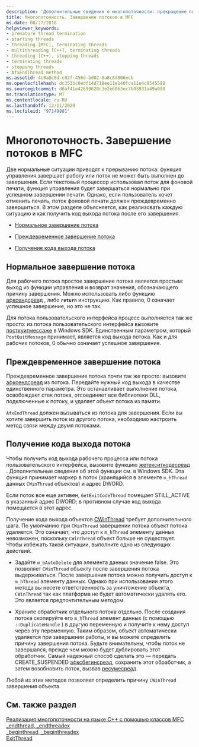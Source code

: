 ```yaml
---
description: 'Дополнительные сведения о многопоточности: прекращение потоков в MFC'
title: Многопоточность. Завершение потоков в MFC
ms.date: 08/27/2018
helpviewer_keywords:
- premature thread termination
- starting threads
- threading [MFC], terminating threads
- multithreading [C++], terminating threads
- threading [C++], stopping threads
- terminating threads
- stopping threads
- AfxEndThread method
ms.assetid: 4c0a8c6d-c02f-456d-bd02-0a8c8d006ecb
ms.openlocfilehash: dc353bc0edf14d718ee11e140fca11e4c0545588
ms.sourcegitcommit: d6af41e42699628c3e2e6063ec7b03931a49a098
ms.translationtype: MT
ms.contentlocale: ru-RU
ms.lasthandoff: 12/11/2020
ms.locfileid: "97149881"
---
```

# <a name="multithreading-terminating-threads-in-mfc"></a>Многопоточность. Завершение потоков в MFC

Две нормальные ситуации приводят к прерыванию потока: функция управления завершает работу или поток не может быть выполнен до завершения. Если текстовый процессор использовал поток для фоновой печати, функция управления будет завершаться нормально при успешном завершении печати. Однако, если пользователь хочет отменить печать, поток фоновой печати должен преждевременно завершиться. В этом разделе объясняется, как реализовать каждую ситуацию и как получить код выхода потока после его завершения.

- [Нормальное завершение потока](#_core_normal_thread_termination)

- [Преждевременное завершение потока](#_core_premature_thread_termination)

- [Получение кода выхода потока](#_core_retrieving_the_exit_code_of_a_thread)

## <a name="normal-thread-termination"></a><a name="_core_normal_thread_termination"></a> Нормальное завершение потока

Для рабочего потока простое завершение потока является простым: выход из функции управления и возврат значения, обозначающего причину завершения. Можно использовать либо функцию [афксендсреад](../mfc/reference/application-information-and-management.md#afxendthread) , либо **`return`** инструкцию. Как правило, 0 означает успешное завершение, но это не так.

Для потока пользовательского интерфейса процесс выполняется так же просто: из потока пользовательского интерфейса вызовите [посткуитмессаже](/windows/win32/api/winuser/nf-winuser-postquitmessage) в Windows SDK. Единственным параметром, который `PostQuitMessage` принимает, является код выхода потока. Как и для рабочих потоков, 0 обычно означает успешное завершение.

## <a name="premature-thread-termination"></a><a name="_core_premature_thread_termination"></a> Преждевременное завершение потока

Преждевременное завершение потока почти так же просто: вызовите [афксендсреад](../mfc/reference/application-information-and-management.md#afxendthread) из потока. Передайте нужный код выхода в качестве единственного параметра. Это останавливает выполнение потока, освобождает стек потока, отсоединяет все библиотеки DLL, подключенные к потоку, и удаляет объект потока из памяти.

`AfxEndThread` должен вызываться из потока для завершения. Если вы хотите завершить поток из другого потока, необходимо настроить метод связи между двумя потоками.

## <a name="retrieving-the-exit-code-of-a-thread"></a><a name="_core_retrieving_the_exit_code_of_a_thread"></a> Получение кода выхода потока

Чтобы получить код выхода рабочего процесса или потока пользовательского интерфейса, вызовите функцию [жетекситкодесреад](/windows/win32/api/processthreadsapi/nf-processthreadsapi-getexitcodethread) . Дополнительные сведения об этой функции см. в Windows SDK. Эта функция принимает маркер в поток (хранящийся в элементе `m_hThread` данных `CWinThread` объектов) и адрес DWORD.

Если поток все еще активен, `GetExitCodeThread` помещает STILL_ACTIVE в указанный адрес DWORD; в противном случае код выхода помещается в этот адрес.

Получение кода выхода объектов [CWinThread](../mfc/reference/cwinthread-class.md) требует дополнительного шага. По умолчанию при `CWinThread` завершении потока объект потока удаляется. Это означает, что доступ к `m_hThread` элементу данных невозможен, поскольку `CWinThread` объект больше не существует. Чтобы избежать такой ситуации, выполните одно из следующих действий.

- Задайте `m_bAutoDelete` для элемента данных значение false. Это позволяет `CWinThread` объекту после завершения потока выдерживаться. После завершения потока можно получить доступ к `m_hThread` элементу данных. Однако при использовании этого метода вы несете ответственность за уничтожение объекта, `CWinThread` так как платформа не будет автоматически удалять его. Это является предпочтительным методом.

- Храните обработчик отдельного потока отдельно. После создания потока скопируйте его `m_hThread` элемент данных (с помощью `::DuplicateHandle` ) в другую переменную и получите к нему доступ через эту переменную. Таким образом, объект автоматически удаляется при завершении работы, и вы можете определить причину завершения потока. Будьте внимательны, чтобы поток не завершался, прежде чем можно будет дублировать этот обработчик. Самый надежный способ сделать это — передать CREATE_SUSPENDED [афксбегинсреад](../mfc/reference/application-information-and-management.md#afxbeginthread), сохранить этот обработчик, а затем возобновить поток, вызвав [ресумесреад](../mfc/reference/cwinthread-class.md#resumethread).

Любой из этих методов позволяет определить причину `CWinThread` завершения объекта.

## <a name="see-also"></a>См. также раздел

[Реализация многопоточности на языке C++ с помощью классов MFC](multithreading-with-cpp-and-mfc.md)<br/>
[_endthread, _endthreadex](../c-runtime-library/reference/endthread-endthreadex.md)<br/>
[_beginthread, _beginthreadex](../c-runtime-library/reference/beginthread-beginthreadex.md)<br/>
[ExitThread](/windows/win32/api/processthreadsapi/nf-processthreadsapi-exitthread)
